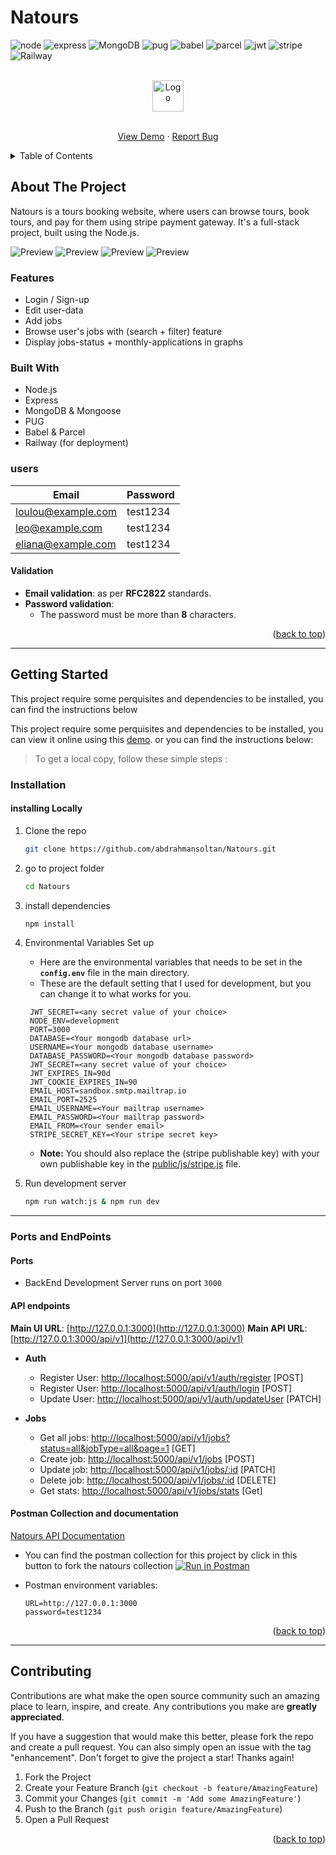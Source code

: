 # Natours

<div id="top"></div>

![node](https://img.shields.io/badge/Node.js-339933?style=for-the-badge&logo=nodedotjs&logoColor=white)
![express](https://img.shields.io/badge/Express.js-000000?style=for-the-badge&logo=express&logoColor=white)
![MongoDB](https://img.shields.io/badge/MongoDB-4EA94B?style=for-the-badge&logo=mongodb&logoColor=white)
![pug](https://img.shields.io/badge/Pug-E3C29B?style=for-the-badge&logo=pug&logoColor=black)
![babel](https://img.shields.io/badge/Babel-F9DC3E?style=for-the-badge&logo=babel&logoColor=white)
![parcel](https://badges.aleen42.com/src/parcel.svg)
![jwt](https://img.shields.io/badge/JWT-000000?style=for-the-badge&logo=JSON%20web%20tokens&logoColor=white)
![stripe](https://img.shields.io/badge/Stripe-626CD9?style=for-the-badge&logo=Stripe&logoColor=white)
![Railway](https://img.shields.io/badge/Railway-131415?style=for-the-badge&logo=railway&logoColor=white)

<!-- PROJECT LOGO -->
<div align="center">
<br>
<a href="https://natours-abdelrahman-soltan.up.railway.app/">
    <img src="./public/img/logo-green.png" alt="Logo" height="50" >
  </a>
<br>
<br>

  <p align="center">
  <a href="https://natours-abdelrahman-soltan.up.railway.app/">View Demo</a>
    ·
    <a href="https://github.com/abdrahmansoltan/Natours/issues">Report Bug</a>
  </p>
</div>

<!-- TABLE OF CONTENTS -->
<details>
  <summary>Table of Contents</summary>
  <ol>
    <li>
      <a href="#about-the-project">About The Project</a>
      <ul>
        <li><a href="#features">Features</a></li>
        <li><a href="#built-with">Built With</a></li>
        <li><a href="#users">Users</a></li>
      </ul>
    </li>
    <li>
      <a href="#getting-started">Getting Started</a>
      <ul>
        <li><a href="#installation">Installation</a></li>
        <li><a href="#ports-and-endpoints">Ports and EndPoints</a></li>
      </ul>
    </li>
    <li><a href="#contributing">Contributing</a></li>
  </ol>
</details>

<!-- ABOUT THE PROJECT -->

## About The Project

Natours is a tours booking website, where users can browse tours, book tours, and pay for them using stripe payment gateway. It's a full-stack project, built using the Node.js.

![Preview](./data/preview-images/preview-1.png)
![Preview](./data/preview-images/preview-2.png)
![Preview](./data/preview-images/preview-3.png)
![Preview](./data/preview-images/preview-4.png)

### Features

- Login / Sign-up
- Edit user-data
- Add jobs
- Browse user's jobs with (search + filter) feature
- Display jobs-status + monthly-applications in graphs

### Built With

- Node.js
- Express
- MongoDB & Mongoose
- PUG
- Babel & Parcel
- Railway (for deployment)

### users

| Email              | Password |
| ------------------ | -------- |
| loulou@example.com | test1234 |
| leo@example.com    | test1234 |
| eliana@example.com | test1234 |

#### Validation

- **Email validation**: as per **RFC2822** standards.
- **Password validation**:
  - The password must be more than **8** characters.

<p align="right">(<a href="#top">back to top</a>)</p>

---

<!-- GETTING STARTED -->

## Getting Started

This project require some perquisites and dependencies to be installed, you can find the instructions below

This project require some perquisites and dependencies to be installed, you can view it online using this [demo](https://natours-abdelrahman-soltan.up.railway.app/). or you can find the instructions below:

> To get a local copy, follow these simple steps :

### Installation

#### installing Locally

1. Clone the repo

   ```sh
   git clone https://github.com/abdrahmansoltan/Natours.git
   ```

2. go to project folder

   ```sh
   cd Natours
   ```

3. install dependencies

   ```sh
   npm install
   ```

4. Environmental Variables Set up

   - Here are the environmental variables that needs to be set in the **`config.env`** file in the main directory.
   - These are the default setting that I used for development, but you can change it to what works for you.

   ```
    JWT_SECRET=<any secret value of your choice>
    NODE_ENV=development
    PORT=3000
    DATABASE=<Your mongodb database url>
    USERNAME=<Your mongodb database username>
    DATABASE_PASSWORD=<Your mongodb database password>
    JWT_SECRET=<any secret value of your choice>
    JWT_EXPIRES_IN=90d
    JWT_COOKIE_EXPIRES_IN=90
    EMAIL_HOST=sandbox.smtp.mailtrap.io
    EMAIL_PORT=2525
    EMAIL_USERNAME=<Your mailtrap username>
    EMAIL_PASSWORD=<Your mailtrap password>
    EMAIL_FROM=<Your sender email>
    STRIPE_SECRET_KEY=<Your stripe secret key>
   ```

   - **Note:** You should also replace the (stripe publishable key) with your own publishable key in the [public/js/stripe.js](public/js/stripe.js) file.

5. Run development server

   ```sh
   npm run watch:js & npm run dev
   ```

---

### Ports and EndPoints

#### Ports

- BackEnd Development Server runs on port `3000`

#### API endpoints

**Main UI URL**: [http://127.0.0.1:3000](http://127.0.0.1:3000)
**Main API URL**: [http://127.0.0.1:3000/api/v1](http://127.0.0.1:3000/api/v1)

- **Auth**

  - Register User: [http://localhost:5000/api/v1/auth/register](http://localhost:5000/api/v1/auth/register) [POST]
  - Register User: [http://localhost:5000/api/v1/auth/login](http://localhost:5000/api/v1/auth/login) [POST]
  - Update User: [http://localhost:5000/api/v1/auth/updateUser](http://localhost:5000/api/v1/auth/updateUser) [PATCH]

- **Jobs**

  - Get all jobs: [http://localhost:5000/api/v1/jobs?status=all&jobType=all&page=1](http://localhost:5000/api/v1/jobs?status=all&jobType=all&page=1) [GET]
  - Create job: [http://localhost:5000/api/v1/jobs](http://localhost:5000/api/v1/jobs) [POST]
  - Update job: [http://localhost:5000/api/v1/jobs/:id](http://localhost:5000/api/v1/jobs/:id) [PATCH]
  - Delete job: [http://localhost:5000/api/v1/jobs/:id](http://localhost:5000/api/v1/jobs/:id) [DELETE]
  - Get stats: [http://localhost:5000/api/v1/jobs/stats](http://localhost:5000/api/v1/jobs/stats) [Get]

#### Postman Collection and documentation

[Natours API Documentation](https://documenter.getpostman.com/view/20414422/2s93K1oz6Z)

- You can find the postman collection for this project by click in this button to fork the natours collection
  [![Run in Postman](https://run.pstmn.io/button.svg)](https://app.getpostman.com/run-collection/20414422-8a51a987-41e6-484b-8d33-da240a8ab26e?action=collection%2Ffork&collection-url=entityId%3D20414422-8a51a987-41e6-484b-8d33-da240a8ab26e%26entityType%3Dcollection%26workspaceId%3Dea5c3aa4-1f27-4143-950f-21889e774644#?env%5BDev%5D=W3sia2V5IjoiVVJMIiwidmFsdWUiOiJodHRwOi8vMTI3LjAuMC4xOjMwMDAiLCJlbmFibGVkIjp0cnVlLCJ0eXBlIjoiZGVmYXVsdCIsInNlc3Npb25WYWx1ZSI6Imh0dHA6Ly8xMjcuMC4wLjE6MzAwMCIsInNlc3Npb25JbmRleCI6MH0seyJrZXkiOiJwYXNzd29yZCIsInZhbHVlIjoidGVzdDEyMzQiLCJlbmFibGVkIjp0cnVlLCJ0eXBlIjoiZGVmYXVsdCIsInNlc3Npb25WYWx1ZSI6InRlc3QxMjM0Iiwic2Vzc2lvbkluZGV4IjoxfV0=)
- Postman environment variables:

  ```
  URL=http://127.0.0.1:3000
  password=test1234
  ```

<p align="right">(<a href="#top">back to top</a>)</p>

---

<!-- CONTRIBUTING -->

## Contributing

Contributions are what make the open source community such an amazing place to learn, inspire, and create. Any contributions you make are **greatly appreciated**.

If you have a suggestion that would make this better, please fork the repo and create a pull request. You can also simply open an issue with the tag "enhancement".
Don't forget to give the project a star! Thanks again!

1. Fork the Project
2. Create your Feature Branch (`git checkout -b feature/AmazingFeature`)
3. Commit your Changes (`git commit -m 'Add some AmazingFeature'`)
4. Push to the Branch (`git push origin feature/AmazingFeature`)
5. Open a Pull Request

<p align="right">(<a href="#top">back to top</a>)</p>
